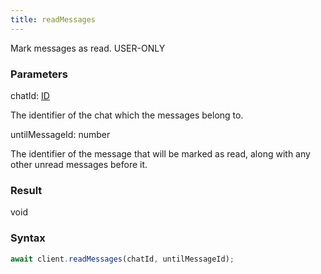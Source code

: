 ```yaml
---
title: readMessages
---
```


Mark messages as read.<span class="select-none"> <span class="inline-flex w-fit items-center"><span class="w-fit bg-dbt px-1.5 rounded-md select-none text-fgt text-[10px]">USER-ONLY</span></span> </span>

### Parameters 

<div class="flex flex-col gap-3"><div><div class="font-mono" id="p_chatId" data-anchor><span class="font-bold">chatId</span><span class="opacity-50">:</span> <a href="/gh/types/id"  >ID</a></div><div class="pl-3"><div class="no-margin">

The identifier of the chat which the messages belong to.

</div></div></div><div><div class="font-mono" id="p_untilMessageId" data-anchor><span class="font-bold">untilMessageId</span><span class="opacity-50">:</span> <span>number</span></div><div class="pl-3"><div class="no-margin">

The identifier of the message that will be marked as read, along with any other unread messages before it.

</div></div></div></div>

### Result 

<div class="font-mono"><span>void</span></div>

### Syntax

```ts
await client.readMessages(chatId, untilMessageId);
```



